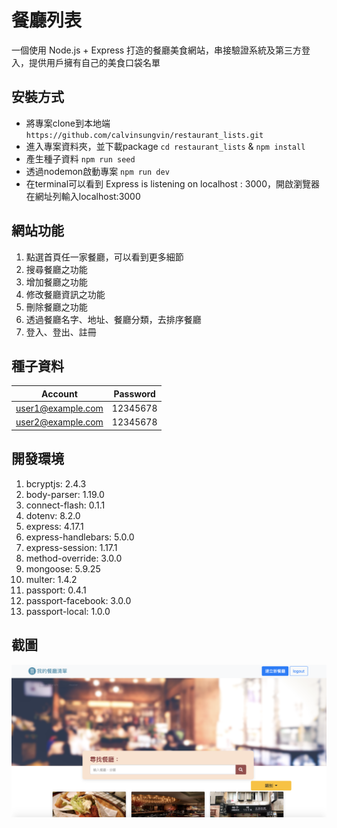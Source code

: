 # 餐廳列表

一個使用 Node.js + Express 打造的餐廳美食網站，串接驗證系統及第三方登入，提供用戶擁有自己的美食口袋名單

## 安裝方式
- 將專案clone到本地端
`https://github.com/calvinsungvin/restaurant_lists.git`
- 進入專案資料夾，並下載package
`cd restaurant_lists` &
`npm install`
- 產生種子資料
`npm run seed`
- 透過nodemon啟動專案
`npm run dev`
- 在terminal可以看到 Express is listening on localhost : 3000，開啟瀏覽器在網址列輸入localhost:3000

## 網站功能
1. 點選首頁任一家餐廳，可以看到更多細節
2. 搜尋餐廳之功能
3. 增加餐廳之功能
4. 修改餐廳資訊之功能
5. 刪除餐廳之功能
6. 透過餐廳名字、地址、餐廳分類，去排序餐廳
7. 登入、登出、註冊

## 種子資料
| Account | Password |
| ------ | ------ |
| user1@example.com | 12345678|
| user2@example.com | 12345678 |

## 開發環境
1. bcryptjs: 2.4.3
2. body-parser: 1.19.0
3. connect-flash: 0.1.1
4. dotenv: 8.2.0
5. express: 4.17.1
6. express-handlebars: 5.0.0
7. express-session: 1.17.1
8. method-override: 3.0.0
9. mongoose: 5.9.25
10. multer: 1.4.2
11. passport: 0.4.1
12. passport-facebook: 3.0.0
13. passport-local: 1.0.0

## 截圖
![image info](resPic.png)
